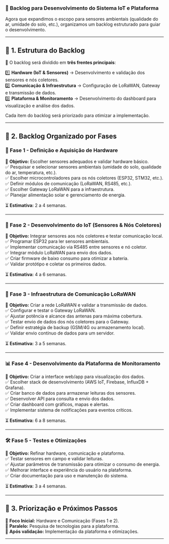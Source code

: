 ### 📌 **Backlog para Desenvolvimento do Sistema IoT e Plataforma**  

Agora que expandimos o escopo para sensores ambientais (qualidade do ar, umidade do solo, etc.), organizamos um backlog estruturado para guiar o desenvolvimento.  

---

## **🔹 1. Estrutura do Backlog**  
📌 O backlog será dividido em **três frentes principais**:  

1️⃣ **Hardware (IoT & Sensores)** → Desenvolvimento e validação dos sensores e nós coletores.  
2️⃣ **Comunicação & Infraestrutura** → Configuração de LoRaWAN, Gateway e transmissão de dados.  
3️⃣ **Plataforma & Monitoramento** → Desenvolvimento do dashboard para visualização e análise dos dados.  

Cada item do backlog será priorizado para otimizar a implementação.

---

## **📌 2. Backlog Organizado por Fases**  

### **🚀 Fase 1 - Definição e Aquisição de Hardware**  
🎯 **Objetivo:** Escolher sensores adequados e validar hardware básico.  
✅ Pesquisar e selecionar sensores ambientais (umidade do solo, qualidade do ar, temperatura, etc.).  
✅ Escolher microcontroladores para os nós coletores (ESP32, STM32, etc.).  
✅ Definir módulos de comunicação (LoRaWAN, RS485, etc.).  
✅ Escolher Gateway LoRaWAN para a infraestrutura.  
✅ Planejar alimentação solar e gerenciamento de energia.  

⏳ **Estimativa:** 2 a 4 semanas.  

---

### **🔗 Fase 2 - Desenvolvimento do IoT (Sensores & Nós Coletores)**  
🎯 **Objetivo:** Integrar sensores aos nós coletores e testar comunicação local.  
✅ Programar ESP32 para ler sensores ambientais.  
✅ Implementar comunicação via RS485 entre sensores e nó coletor.  
✅ Integrar módulo LoRaWAN para envio dos dados.  
✅ Criar firmware de baixo consumo para otimizar a bateria.  
✅ Validar protótipo e coletar os primeiros dados.  

⏳ **Estimativa:** 4 a 6 semanas.  

---

### **📡 Fase 3 - Infraestrutura de Comunicação LoRaWAN**  
🎯 **Objetivo:** Criar a rede LoRaWAN e validar a transmissão de dados.  
✅ Configurar e testar o Gateway LoRaWAN.  
✅ Ajustar potência e alcance das antenas para máxima cobertura.  
✅ Testar envio de dados dos nós coletores para o Gateway.  
✅ Definir estratégia de backup (GSM/4G ou armazenamento local).  
✅ Validar envio contínuo de dados para um servidor.  

⏳ **Estimativa:** 3 a 5 semanas.  

---

### **📊 Fase 4 - Desenvolvimento da Plataforma de Monitoramento**  
🎯 **Objetivo:** Criar a interface web/app para visualização dos dados.  
✅ Escolher stack de desenvolvimento (AWS IoT, Firebase, InfluxDB + Grafana).  
✅ Criar banco de dados para armazenar leituras dos sensores.  
✅ Desenvolver API para consulta e envio dos dados.  
✅ Criar dashboard com gráficos, mapas e alertas.  
✅ Implementar sistema de notificações para eventos críticos.  

⏳ **Estimativa:** 6 a 8 semanas.  

---

### **🛠️ Fase 5 - Testes e Otimizações**  
🎯 **Objetivo:** Refinar hardware, comunicação e plataforma.  
✅ Testar sensores em campo e validar leituras.  
✅ Ajustar parâmetros de transmissão para otimizar o consumo de energia.  
✅ Melhorar interface e experiência do usuário na plataforma.  
✅ Criar documentação para uso e manutenção do sistema.  

⏳ **Estimativa:** 3 a 4 semanas.  

---

## **📌 3. Priorização e Próximos Passos**  
🔹 **Foco Inicial:** Hardware e Comunicação (Fases 1 e 2).  
🔹 **Paralelo:** Pesquisa de tecnologias para a plataforma.  
🔹 **Após validação:** Implementação da plataforma e otimizações.  

---


